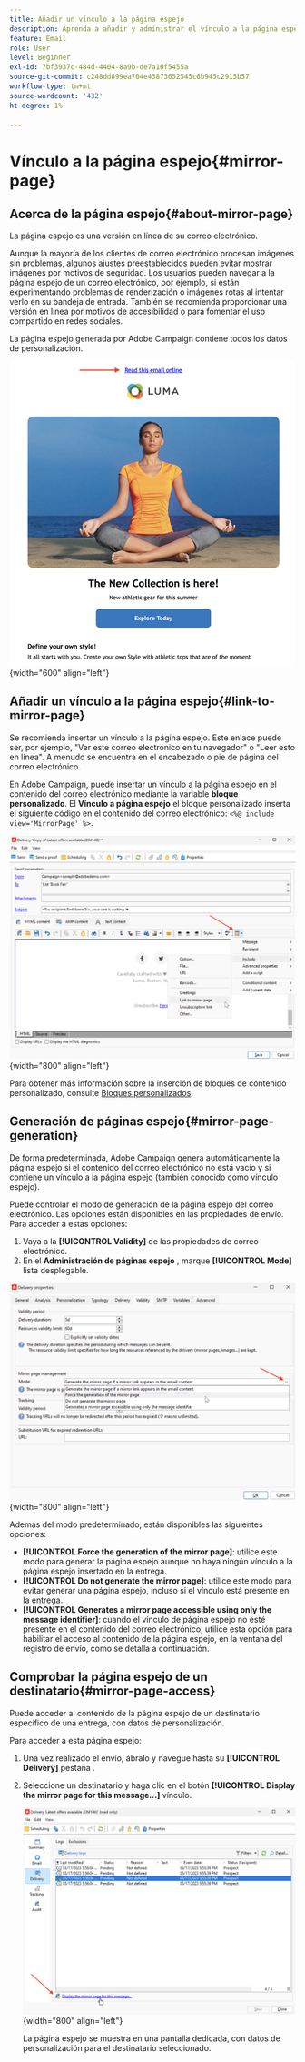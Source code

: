 ```yaml
---
title: Añadir un vínculo a la página espejo
description: Aprenda a añadir y administrar el vínculo a la página espejo
feature: Email
role: User
level: Beginner
exl-id: 7bf3937c-484d-4404-8a9b-de7a10f5455a
source-git-commit: c248dd899ea704e43873652545c6b945c2915b57
workflow-type: tm+mt
source-wordcount: '432'
ht-degree: 1%

---
```


# Vínculo a la página espejo{#mirror-page}

## Acerca de la página espejo{#about-mirror-page}

La página espejo es una versión en línea de su correo electrónico.

Aunque la mayoría de los clientes de correo electrónico procesan imágenes sin problemas, algunos ajustes preestablecidos pueden evitar mostrar imágenes por motivos de seguridad. Los usuarios pueden navegar a la página espejo de un correo electrónico, por ejemplo, si están experimentando problemas de renderización o imágenes rotas al intentar verlo en su bandeja de entrada. También se recomienda proporcionar una versión en línea por motivos de accesibilidad o para fomentar el uso compartido en redes sociales.

La página espejo generada por Adobe Campaign contiene todos los datos de personalización.

![ejemplo de vínculo espejo](assets/mirror-page-link.png){width="600" align="left"}

## Añadir un vínculo a la página espejo{#link-to-mirror-page}

Se recomienda insertar un vínculo a la página espejo. Este enlace puede ser, por ejemplo, &quot;Ver este correo electrónico en tu navegador&quot; o &quot;Leer esto en línea&quot;. A menudo se encuentra en el encabezado o pie de página del correo electrónico.

En Adobe Campaign, puede insertar un vínculo a la página espejo en el contenido del correo electrónico mediante la variable **bloque personalizado**. El **Vínculo a página espejo** el bloque personalizado inserta el siguiente código en el contenido del correo electrónico: `<%@ include view='MirrorPage' %>`.

![](assets/mirror-page-insert.png){width="800" align="left"}


Para obtener más información sobre la inserción de bloques de contenido personalizado, consulte [Bloques personalizados](personalization-blocks.md).

## Generación de páginas espejo{#mirror-page-generation}

De forma predeterminada, Adobe Campaign genera automáticamente la página espejo si el contenido del correo electrónico no está vacío y si contiene un vínculo a la página espejo (también conocido como vínculo espejo).

Puede controlar el modo de generación de la página espejo del correo electrónico. Las opciones están disponibles en las propiedades de envío. Para acceder a estas opciones:

1. Vaya a la **[!UICONTROL Validity]** de las propiedades de correo electrónico.
1. En el **Administración de páginas espejo** , marque **[!UICONTROL Mode]** lista desplegable.

![](assets/mirror-page-generation.png){width="800" align="left"}

Además del modo predeterminado, están disponibles las siguientes opciones:

* **[!UICONTROL Force the generation of the mirror page]**: utilice este modo para generar la página espejo aunque no haya ningún vínculo a la página espejo insertado en la entrega.
* **[!UICONTROL Do not generate the mirror page]**: utilice este modo para evitar generar una página espejo, incluso si el vínculo está presente en la entrega.
* **[!UICONTROL Generates a mirror page accessible using only the message identifier]**: cuando el vínculo de página espejo no esté presente en el contenido del correo electrónico, utilice esta opción para habilitar el acceso al contenido de la página espejo, en la ventana del registro de envío, como se detalla a continuación.

## Comprobar la página espejo de un destinatario{#mirror-page-access}

Puede acceder al contenido de la página espejo de un destinatario específico de una entrega, con datos de personalización.

Para acceder a esta página espejo:

1. Una vez realizado el envío, ábralo y navegue hasta su **[!UICONTROL Delivery]** pestaña .

1. Seleccione un destinatario y haga clic en el botón **[!UICONTROL Display the mirror page for this message...]** vínculo.

   ![](assets/mirror-page-display.png){width="800" align="left"}

   La página espejo se muestra en una pantalla dedicada, con datos de personalización para el destinatario seleccionado.

